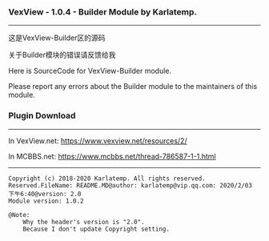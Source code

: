 ### VexView - 1.0.4 - Builder Module by Karlatemp.

---

这是VexView-Builder区的源码

关于Builder模块的错误请反馈给我

Here is SourceCode for VexView-Builder module.

Please report any errors about the Builder module to the maintainers of this module.

### Plugin Download

---
In VexView.net: https://www.vexview.net/resources/2/

In MCBBS.net: https://www.mcbbs.net/thread-786587-1-1.html

---
~~~
Copyright (c) 2018-2020 Karlatemp. All rights reserved.
Reserved.FileName: README.MD@author: karlatemp@vip.qq.com: 2020/2/03 下午6:40@version: 2.0
Module version: 1.0.2

@Note:
    Why the header's version is "2.0".
    Because I don't update Copyright setting.
~~~
